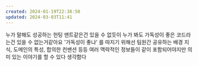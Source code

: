 ```yaml
---
created: 2024-01-19T22:38:50
updated: 2024-03-03T11:41
---
```

누가 말해도 성공하는 헌팅 맨트같은건 있을 수 없듯이 누가 봐도 가독성이 좋은 코드라는건 있을 수 없는거같아요
'가독성이 좋냐' 를 따지기 위해선 팀원간 공유하는 배경 지식, 도메인의 특성, 합의한 컨밴션 등등
여러 맥락적인 정보들이 같이 포함되어야지만 의미 있는 이야기를 할 수 있다 생각함다